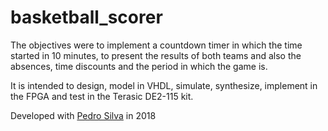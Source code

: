 # basketball_scorer

The objectives were to implement a countdown timer in which the time started in 10 minutes, to present the results of both teams and also the absences, time discounts and the period in which the game is.

It is intended to design, model in VHDL, simulate, synthesize, implement in the FPGA and test in the Terasic DE2-115 kit.

Developed with [Pedro Silva](https://github.com/pedromsilva99) in 2018


